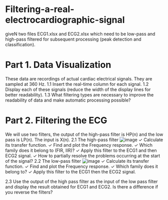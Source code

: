 # Filtering-a-real-electrocardiographic-signal
 giveN two files ECG1.xlsx and ECG2.xlsx which need to be low-pass and high-pass 
filtered for subsequent processing (peak detection and classification).
# Part 1. Data Visualization 
These data are recordings of actual cardiac electrical signals. They are sampled at 360 
Hz.
1.1 Insert the real-time column for each signal.
1.2 Display each of these signals (reduce the width of the display lines for better 
readability).
1.3 What filtering types are necessary to improve the readability of data and make 
automatic processing possible?
# Part 2. Filtering the ECG 
We will use two filters, the output of the high-pass filter is HP(n)
and the low pass is LP(n). The input is X(n).
2.1 The high-pass filter
![image](https://github.com/user-attachments/assets/8739eb03-7ae3-40d4-becf-edc4bd5256e4)
✓ Calculate its transfer function.
✓ Find and plot the Frequency response.
✓ Which family does it belong to (FIR, IIR)?
✓ Apply this filter to the ECG1 and then ECG2 signal.
✓ How to partially resolve the problems occurring at the start of the signal?
2.2 The low-pass filter
![image](https://github.com/user-attachments/assets/87ecc914-36fb-492c-b520-df3d34857be6)
✓ Calculate its transfer function.
✓ Find and plot the Frequency response.
✓ Which family does it belong to?
✓ Apply this filter to the ECG1 then the ECG2 signal.

2.3 Use the output of the high pass filter as the input of the low pass filter and display the 
result obtained for ECG1 and ECG2. Is there a difference if you reverse the filters?
